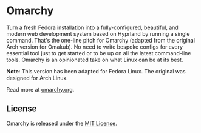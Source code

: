 # Omarchy

Turn a fresh Fedora installation into a fully-configured, beautiful, and modern web development system based on Hyprland by running a single command. That's the one-line pitch for Omarchy (adapted from the original Arch version for Omakub). No need to write bespoke configs for every essential tool just to get started or to be up on all the latest command-line tools. Omarchy is an opinionated take on what Linux can be at its best.

**Note**: This version has been adapted for Fedora Linux. The original was designed for Arch Linux.

Read more at [omarchy.org](https://omarchy.org).

## License

Omarchy is released under the [MIT License](https://opensource.org/licenses/MIT).
